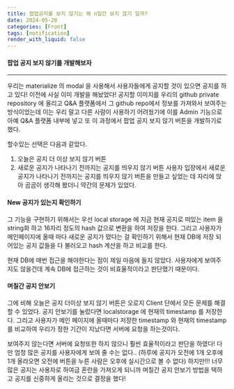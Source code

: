 ```yaml
---
title: 팝업공지를 보지 않기는 왜 n일간 보지 않기 일까?
date: 2024-05-20
categories: [Front]
tags: [notification]
render_with_liquid: false
---
```

#### 팝업 공지 보지 않기를 개발해보자
---
우리는 materialize 의 modal 을 사용해서 사용자들에게 공지할 것이 있으면 공지를 하고 있다! 이전에 사실 이미 개발을 해놨었다! 공지할 이미지를 우리의 github private repository 에 올리고 Q&A 플랫폼에서 그 github repo에서 정보를 가져와서 보여주는 방식이었는데 이는 우리 말고 다른 사람이 사용하기 어려웠기에 이를 Admin 기능으로 아예 Q&A 플랫폼 내부에 넣고 또 이 과정에서 팝업 공지 보지 않기 버튼을 개발하기로 했다.

할수있는 선택은 다음과 같았다.
1. 오늘은 공지 더 이상 보지 않기 버튼
2. 새로운 공지가 나타나기 전까지는 공지를 띄우지 않기 버튼
사용자 입장에서 새로운 공지가 나타나기 전까지는 공지를 띄우지 않기 버튼을 만들고 싶었는 데 자리에 앉아 곰곰이 생각해 봤더니 약간의 문제가 있었다.

#### New 공지가 있는지 확인하기

그 기능을 구현하기 위해서는 우선 local storage 에 지금 현재 공지로 떠있는 item 을 string화 하고 16자리 정도의 hash 값으로 변환을 하여 저장을 한다. 그리고 사용자가 메인페이지에 올때 마다 새로운 공지가 떴다는 걸 확인하기 위해서 현재 DB에 저장 되어있는 공지 값들을 다 불러오고 hash 계산을 하고 비교를 한다.

현재 DB에 매번 접근을 해야한다는 점이 제일 마음에 들지 않았다. 사용자에게 보여주지도 않을건데 계속 DB에 접근하는 것이 비효율적이라고 판단했기 때문이다.

#### 며칠간 공지 안보기

그에 비해 오늘은 공지 더이상 보지 않기 버튼은 오로지 Client 단에서 모든 문제를 해결 할 수 있었다. 공지 안보기를 눌렀다면 localstorage 에 현재의 timestamp 를 저장한다. 그리고 사용자가 메인 페이지에 올때마다 저장한 timestamp 와 현재의 timestamp 를 비교하여 우리가 정한 기간이 지났다면 서버에 요청을 하는것이다.

보여주지 않는다면 서버에 요청또한 하지 않으니 훨씬 효율적이라고 판단을 하였다! 다만 엄청 많은 공지를 사용자에게 보여 줄 수는 없다.. (하루에 공지가 오전에 1개 오후에 1개 올라오면 오전에 버튼을 누른 사람은 오후에 실시간으로 볼 수 없다) 하지만!!! 너무 많은 공지는 사용자로 하여금 혼란을 가져오게 되니까 며칠간 공지 안보기 방법을 택하고 공지를 신중하게 올리는 것으로 결정을 했다!


